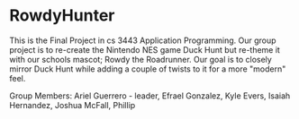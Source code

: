 # RowdyHunter


This is the Final Project in cs 3443 Application Programming. Our group project is to re-create the Nintendo NES game Duck Hunt
but re-theme it with our schools mascot; Rowdy the Roadrunner. Our goal is to closely mirror Duck Hunt while adding a couple of twists to it for a more "modern" feel.


Group Members: 
Ariel Guerrero - leader, 
Efrael Gonzalez,
Kyle Evers,
Isaiah Hernandez,
Joshua McFall,
Phillip 


